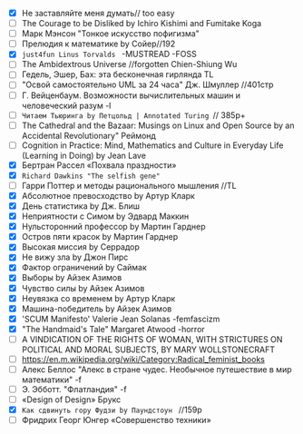 - [x] Не заставляйте меня думать// too easy
- [ ] The Courage to be Disliked by Ichiro Kishimi and Fumitake Koga
- [ ] Марк Мэнсон "Тонкое искусство пофигизма"
- [ ] Прелюдия к математике by Сойер//192
- [x] `just4fun Linus Torvalds ` -MUSTREAD -FOSS
- [ ]  The Ambidextrous Universe //forgotten Chien-Shiung Wu 
- [ ]  Гедель, Эшер, Бах: эта бесконечная гирлянда TL
- [ ]  "Освой самостоятельно UML за 24 часа" Дж. Шмуллер //401стр
- [ ]  Г. Вейценбаум. Возможности вычислительных машин и человеческий разум -l
- [ ] `Читаем Тьюринга by Петцольд | Annotated Turing `// 385p+  
- [ ] The Cathedral and the Bazaar: Musings on Linux and Open Source by an Accidental Revolutionary" Реймонд
- [ ] Cognition in Practice: Mind, Mathematics and Culture in Everyday Life (Learning in Doing) by Jean Lave  
- [x] Бертран Рассел «Похвала праздности»
- [x] `Richard Dawkins "The selfish gene"` 
- [ ] Гарри Поттер и методы рационального мышления //TL
- [x] Абсолютное превосходство by Артур Кларк 
- [x] День статистика by Дж. Блиш 
- [x] Неприятности с Симом by Эдвард Маккин 
- [x] Нульсторонний профессор by Мартин Гарднер 
- [x] Остров пяти красок by Мартин Гарднер 
- [x] Высокая миссия by Серрадор  
- [x] Не вижу зла by Джон Пирс 
- [x] Фактор ограничений by Саймак 
- [x] Выборы by Айзек Азимов 
- [x] Чувство силы by Айзек Азимов 
- [x] Неувязка со временем by Артур Кларк 
- [x] Машина-победитель by Айзек Азимов 
- [x] 'SCUM Manifesto' Valerie Jean Solanas -femfascizm 
- [x] "The Handmaid's Tale" Margaret Atwood -horror 
- [ ] A VINDICATION OF THE RIGHTS OF WOMAN, WITH STRICTURES ON POLITICAL AND MORAL SUBJECTS, BY MARY WOLLSTONECRAFT
- [ ] https://en.m.wikipedia.org/wiki/Category:Radical_feminist_books
- [ ] Алекс Беллос "Алекс в стране чудес. Необычное путешествие в мир математики" -f
- [ ] Э. Эбботт.  "Флатландия" -f 
- [ ] «Design of Design» Брукс
- [x] `Как сдвинуть гору Фудзи by Паундстоун ` //159p
- [ ] Фридрих Георг Юнгер «Совершенство техники» 

